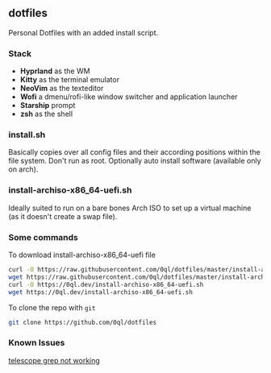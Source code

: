 ## dotfiles
Personal Dotfiles with an added install script.

### Stack

- **Hyprland** as the WM
- **Kitty** as the terminal emulator
- **NeoVim** as the texteditor
- **Wofi** a dmenu/rofi-like window switcher and application launcher
- **Starship** prompt
- **zsh** as the shell

### install.sh
Basically copies over all config files and their according positions within the file system. Don't run as root. Optionally auto install software (available only on arch).

### install-archiso-x86_64-uefi.sh
Ideally suited to run on a bare bones Arch ISO to set up a virtual machine (as it doesn't create a swap file).

### Some commands

To download install-archiso-x86_64-uefi file
```bash
curl -O https://raw.githubusercontent.com/0ql/dotfiles/master/install-archiso-x86_64-uefi.sh
wget https://raw.githubusercontent.com/0ql/dotfiles/master/install-archiso-x86_64-uefi.sh
curl -O https://0ql.dev/install-archiso-x86_64-uefi.sh
wget https://0ql.dev/install-archiso-x86_64-uefi.sh
```

To clone the repo with `git`
```bash
git clone https://github.com/0ql/dotfiles
```

### Known Issues

[telescope grep not working](https://github.com/nvim-telescope/telescope.nvim/issues/506)
